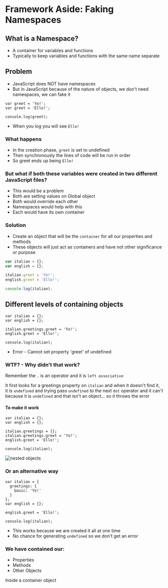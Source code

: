 # Framework Aside: Faking Namespaces
## What is a Namespace?
* A container for variables and functions
* Typically to keep variables and functions with the same name separate

## Problem
* JavaScript does NOT have namespaces
* But in JavaScript because of the nature of objects, we don't need namespaces, we can fake it

```
var greet = 'Yo!';
var greet = 'Ello!';

console.log(greet);
```

* When you log you will see `Ello!`

### What happens
* In the creation phase, `greet` is set to undefined
* Then synchronously the lines of code will be run in order
* So greet ends up being `Ello!`

### But what if both these variables were created in two different JavaScript files?
* This would be a problem
* Both are setting values on Global object
* Both would override each other
* Namespaces would help with this
* Each would have its own container

### Solution
* Create an object that will be the `container` for all our properties and methods
* These objects will just act as containers and have not other significance or purpose

```js
var italian = {};
var english = {};

italian.greet = 'Yo!';
english.greet = 'Ello!';

console.log(italian);
```

## Different levels of containing objects
```
var italian = {};
var english = {};

italian.greetings.greet = 'Yo!';
english.greet = 'Ello!';

console.log(italian);
```

* Error - Cannot set property 'greet' of undefined

### WTF? - Why didn't that work?
Remember the `.` is an operator and it is `left associative`

It first looks for a greetings property on `italian` and when it doesn't find it, it is `undefined` and trying pass `undefined` to the next `dot` operator and it can't because it is `undefined` and that isn't an object... so it throws the error

#### To make it work
```
var italian = {};
var english = {};

italian.greetings = {};
italian.greetings.greet = 'Yo!';
english.greet = 'Ello!';

console.log(italian);
```

![nested objects](https://i.imgur.com/b4RWMxk.png)

### Or an alternative way
```
var italian = {
  greetings: {
    basic: 'Yo!'
  }
};
var english = {};

english.greet = 'Ello!';

console.log(italian);
```

* This works because we are created it all at one time
* No chance for generating `undefined` so we don't get an error

### We have contained our:
* Properties
* Methods
* Other Objects

Inside a container object
